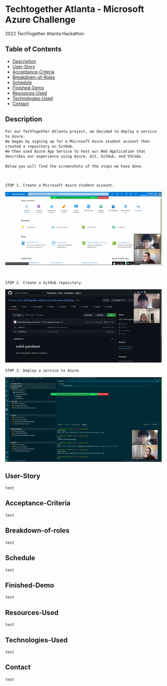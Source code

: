# Techtogether Atlanta - Microsoft Azure Challenge

2022 TechTogether Atlanta Hackathon

## Table of Contents

- [Description](#Description)
- [User-Story](#User-Story)
- [Acceptance-Criteria](#Acceptance-Criteria)
- [Breakdown-of-Roles](#Breakdown-of-Roles)
- [Schedule](#Schedule)
- [Finished-Demo](#Finished-Demo)
- [Resources-Used](#Resources-Used)
- [Technologies-Used](#Technologies-Used)
- [Contact](#Contact)

## Description
```
For our TechTogether Atlanta project, we decided to deploy a service to Azure. 
We began by signing up for a Microsoft Azure student account then created a repository on GitHub. 
We then used Azure App Service to host our Web Application that describes our experience using Azure, Git, GitHub, and VSCode.

Below you will find the screenshots of the stops we have done.
```
<br>

```
STOP 1. Create a Microsoft Azure student account.
```
![Stop 1 screen](./assets/stop-1-techtogether.png)

<br>

```
STOP 2. Create a GitHub repository.
```

![Stop 2 screen](./assets/stop-2-techtogether.png)
<br>

```
STOP 3. Deploy a service to Azure.
```

![Stop 3 screen](./assets/stop-3-techtogether.png)
<br>

## User-Story

```
test
```

## Acceptance-Criteria

```
test
```

## Breakdown-of-roles

```
test
```

## Schedule

```
test
```

## Finished-Demo

```
test
```

## Resources-Used

```
test
```

## Technologies-Used

```
test
```

## Contact

```
test
```
